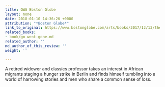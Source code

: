 ```yaml
---
title: GWG Boston Globe
layout: none
date: 2018-01-10 14:36:26 +0000
attribution: "*Boston Globe*"
link_to_original: https://www.bostonglobe.com/arts/books/2017/12/13/the-best-books/fam7CEMMpGiOa1loXSayJO/story.html
related_books:
- book/go-went-gone.md
related_author: ''
nd_author_of_this_review: ''
weight: ''

---
```

A retired widower and classics professor takes an interest in African migrants staging a hunger strike in Berlin and finds himself tumbling into a world of harrowing stories and men who share a common sense of loss.